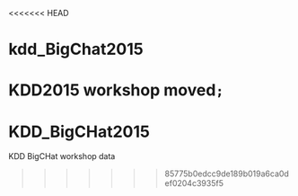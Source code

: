 <<<<<<< HEAD
# kdd_BigChat2015
KDD2015 workshop 
moved`;`
=======
# KDD_BigCHat2015
KDD BigCHat workshop data
>>>>>>> 85775b0edcc9de189b019a6ca0def0204c3935f5
